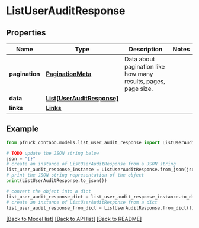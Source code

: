 # ListUserAuditResponse


## Properties

Name | Type | Description | Notes
------------ | ------------- | ------------- | -------------
**pagination** | [**PaginationMeta**](PaginationMeta.md) | Data about pagination like how many results, pages, page size. | 
**data** | [**List[UserAuditResponse]**](UserAuditResponse.md) |  | 
**links** | [**Links**](Links.md) |  | 

## Example

```python
from pfruck_contabo.models.list_user_audit_response import ListUserAuditResponse

# TODO update the JSON string below
json = "{}"
# create an instance of ListUserAuditResponse from a JSON string
list_user_audit_response_instance = ListUserAuditResponse.from_json(json)
# print the JSON string representation of the object
print(ListUserAuditResponse.to_json())

# convert the object into a dict
list_user_audit_response_dict = list_user_audit_response_instance.to_dict()
# create an instance of ListUserAuditResponse from a dict
list_user_audit_response_from_dict = ListUserAuditResponse.from_dict(list_user_audit_response_dict)
```
[[Back to Model list]](../README.md#documentation-for-models) [[Back to API list]](../README.md#documentation-for-api-endpoints) [[Back to README]](../README.md)


